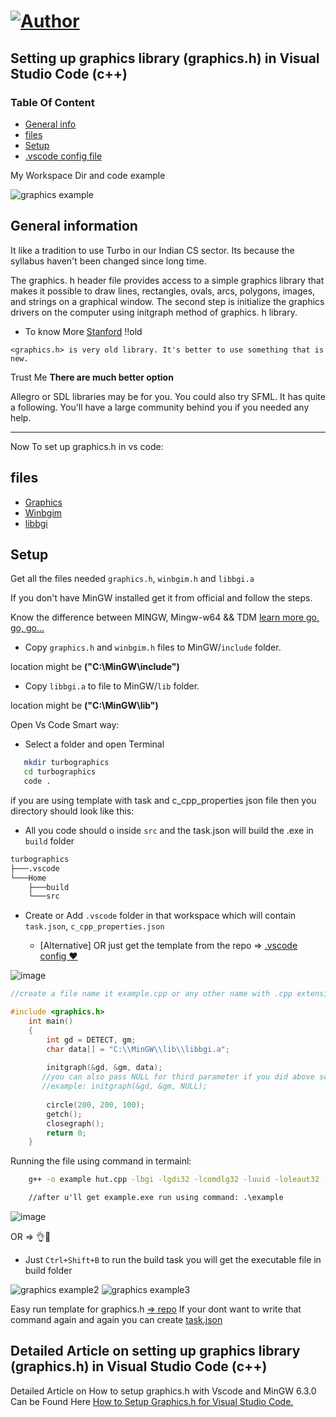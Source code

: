 # [![Author](https://img.shields.io/badge/Auther---Ullas-blu)](https://img.shields.io/badge/Auther---Ullas-blu?utm_source=github.com&utm_medium=campaign&utm_content=button&utm_campaign=dmhendricks%2Ffile-icon-vectors)

## Setting up graphics library (graphics.h) in Visual Studio Code (c++)

### Table Of Content

- [General info](#general-info)
- [files](#files)
- [Setup](#setup)
- [.vscode config file](https://github.com/ullaskunder3/graphics.h-setup)

My Workspace Dir and code example 

![graphics example](https://user-images.githubusercontent.com/66258652/133918954-18751ba6-5487-4b38-9842-e5fce2dcf482.png)

## General information

It like a tradition to use Turbo in our Indian CS sector.
Its because the syllabus haven't been changed since long time.

The graphics. h header file provides access to a simple graphics library that makes it possible to draw lines, rectangles, ovals, arcs, polygons, images, and strings on a graphical window. The second step is initialize the graphics drivers on the computer using initgraph method of graphics. h library.

- To know More [Stanford](https://web.stanford.edu/class/archive/cs/cs106b/cs106b.1126/materials/cppdoc/graphics.html) !!old

`<graphics.h> is very old library. It's better to use something that is new.`

Trust Me **There are much better option**

Allegro or SDL libraries may be for you.
You could also try SFML. It has quite a following. You'll have a large community behind you if you needed any help.

--------------------------------------------------

Now To set up graphics.h in vs code:

## files

- [Graphics](./graphics.h)
- [Winbgim](./winbgim.h)
- [libbgi](./libbgi.a)

## Setup

 Get all the files needed `graphics.h`, `winbgim.h` and `libbgi.a`

 If you don't have MinGW installed get it from official and follow the steps.

 Know the difference between MINGW, Mingw-w64 && TDM [learn more go, go, go...](https://github.com/ullaskunder3/cpp-setup-vsCode#setup)

- Copy `graphics.h` and `winbgim.h` files to MinGW/`include` folder.

location might be **("C:\MinGW\include\")**

- Copy `libbgi.a` to file to MinGW/`lib` folder.

location might be **("C:\MinGW\lib\")**

Open Vs Code Smart way:

- Select a folder and open Terminal

```bash
   mkdir turbographics
   cd turbographics
   code .
```
if you are using template with task and c_cpp_properties json file then you directory should look like this:

- All you code should o inside `src` and the task.json will build the .exe in `build` folder

```cmd
turbographics
├───.vscode
└───Home
    ├───build
    └───src
```

- Create or Add `.vscode` folder in that workspace which will contain `task.json`, `c_cpp_properties.json`

  - [Alternative] OR just get the template from the repo => [.vscode config ❤](https://github.com/ullaskunder3/graphics.h-project-template)

![image](https://user-images.githubusercontent.com/66258652/133919065-0f524b26-cb2f-4aef-a19c-367a329188cd.png)

```cpp
//create a file name it example.cpp or any other name with .cpp extension

#include <graphics.h> 
    int main()
    {
        int gd = DETECT, gm;
        char data[] = "C:\\MinGW\\lib\\libbgi.a";
    
        initgraph(&gd, &gm, data);
       //you can also pass NULL for third parameter if you did above setup successfully
       //example: initgraph(&gd, &gm, NULL);
       
        circle(200, 200, 100);
        getch();
        closegraph();
        return 0;
    }
```

Running the file using command in termainl:

```cmd
    g++ -o example hut.cpp -lbgi -lgdi32 -lcomdlg32 -luuid -loleaut32 -lole32

    //after u'll get example.exe run using command: .\example
```
![image](https://user-images.githubusercontent.com/66258652/133919476-09225201-68a4-46b8-9220-1a6244a0488c.png)

 OR => 👌🤩
 
 - Just `Ctrl+Shift+B` to run the build task you will get the executable file in build folder

![graphics example2](https://user-images.githubusercontent.com/66258652/133919626-3cd671e5-36e4-4315-b4bf-951563fc6913.png)
![graphics example3](https://user-images.githubusercontent.com/66258652/133919648-c5745fd9-4fb4-49f5-9ca2-2d7b5f54fd85.png)

  Easy run template for graphics.h [=> repo](https://github.com/ullaskunder3/graphics.h-project-template)
  If your dont want to write that command again and again you can create [task.json](https://github.com/ullaskunder3/graphics.h-setup/tree/main/.vscode)



## Detailed Article on setting up graphics library (graphics.h) in Visual Studio Code (c++) 

Detailed Article on How to setup graphics.h with Vscode and MinGW 6.3.0 Can be Found Here [How to Setup Graphics.h for Visual Studio Code.](https://github.com/sagargoswami2001/Setup-Graphics.h-for-Visual-Studio-Code)
